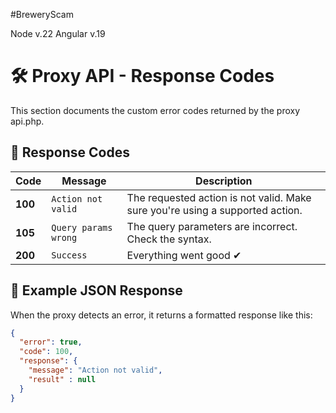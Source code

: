 #BreweryScam

Node v.22
Angular v.19

# 🛠️ Proxy API - Response Codes

This section documents the custom error codes returned by the proxy api.php.

## 🔢 **Response Codes**
| Code  | Message                   | Description |
|-------|----------------------------|-------------|
| **100** | `Action not valid` | The requested action is not valid. Make sure you're using a supported action. |
| **105** | `Query params wrong` | The query parameters are incorrect. Check the syntax. |
| **200** | `Success` | Everything went good ✔ |

## 📌 **Example JSON Response**
When the proxy detects an error, it returns a formatted response like this:

```json
{
  "error": true,
  "code": 100,
  "response": {
    "message": "Action not valid",
    "result" : null
  }
}